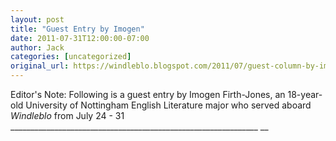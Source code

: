 ```yaml
---
layout: post
title: "Guest Entry by Imogen"
date: 2011-07-31T12:00:00-07:00
author: Jack
categories: [uncategorized]
original_url: https://windleblo.blogspot.com/2011/07/guest-column-by-imogen.html
---
```


Editor's Note: Following is a guest entry by Imogen Firth-Jones, an 18-year-old University of Nottingham English Literature major who served aboard _Windleblo_ from July 24 - 31 ______________________________________________________________ __